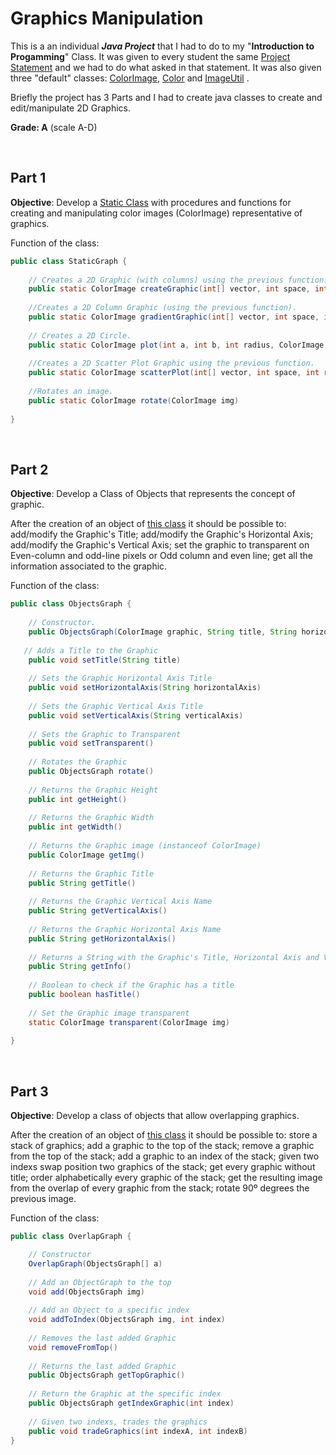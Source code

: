 # Graphics Manipulation

This is a an individual ___Java Project___ that I had to do to my "**Introduction to Progamming**" Class.
It was given to every student the same [Project Statement](https://github.com/henrique-efonseca/College-Projects/blob/master/Graphics%20Manipulation/enunciadoProjeto1920.pdf) and we had to do what asked in that statement. It was also given three "default" classes: [ColorImage](https://github.com/henrique-efonseca/College-Projects/blob/master/Graphics%20Manipulation/ColorImage.java), [Color](https://github.com/henrique-efonseca/College-Projects/blob/master/Graphics%20Manipulation/Color.java) and [ImageUtil](https://github.com/henrique-efonseca/College-Projects/blob/master/Graphics%20Manipulation/ImageUtil.java) .


Briefly the project has 3 Parts and I had to create java classes to create and edit/manipulate 2D Graphics.

**Grade: A** (scale A-D)

<br>

## Part 1

**Objective**: Develop a [Static Class](https://github.com/henrique-efonseca/College-Projects/blob/master/Graphics%20Manipulation/StaticGraph.java) with procedures and functions for creating and manipulating color images (ColorImage) representative of graphics.

Function of the class:

```java
public class StaticGraph {
    
    // Creates a 2D Graphic (with columns) using the previous function.
    public static ColorImage createGraphic(int[] vector, int space, int length, Color color) 
    
    //Creates a 2D Column Graphic (using the previous function).
    public static ColorImage gradientGraphic(int[] vector, int space, int length, Color color, int pixels) 
    
    // Creates a 2D Circle.
    public static ColorImage plot(int a, int b, int radius, ColorImage plot, Color colour) 
   
    //Creates a 2D Scatter Plot Graphic using the previous function.
    public static ColorImage scatterPlot(int[] vector, int space, int radius, Color color) 
    
    //Rotates an image.
    public static ColorImage rotate(ColorImage img) 
    
}
```

<br>

## Part 2

**Objective**: Develop a Class of Objects that represents the concept of graphic.

After the creation of an object of [this class](https://github.com/henrique-efonseca/College-Projects/blob/master/Graphics%20Manipulation/ObjectsGraph.java) it should be possible to: add/modify the Graphic's Title; add/modify the Graphic's Horizontal Axis; add/modify the Graphic's Vertical Axis; set the graphic to transparent on Even-column and odd-line pixels or Odd column and even line; get all the information associated to the graphic.

Function of the class:

```java
public class ObjectsGraph {
    
    // Constructor.
    public ObjectsGraph(ColorImage graphic, String title, String horizontalAxis, String verticalAxi) 
    
   // Adds a Title to the Graphic
    public void setTitle(String title)
    
    // Sets the Graphic Horizontal Axis Title
    public void setHorizontalAxis(String horizontalAxis) 
    
    // Sets the Graphic Vertical Axis Title
    public void setVerticalAxis(String verticalAxis) 
    
    // Sets the Graphic to Transparent
    public void setTransparent() 
    
    // Rotates the Graphic
    public ObjectsGraph rotate() 
    
    // Returns the Graphic Height
    public int getHeight() 
    
    // Returns the Graphic Width
    public int getWidth() 
    
    // Returns the Graphic image (instanceof ColorImage)
    public ColorImage getImg() 
    
    // Returns the Graphic Title
    public String getTitle() 
    
    // Returns the Graphic Vertical Axis Name
    public String getVerticalAxis() 
    
    // Returns the Graphic Horizontal Axis Name
    public String getHorizontalAxis() 
    
    // Returns a String with the Graphic's Title, Horizontal Axis and Vertical Axis
    public String getInfo() 
    
    // Boolean to check if the Graphic has a title
    public boolean hasTitle() 
    
    // Set the Graphic image transparent
    static ColorImage transparent(ColorImage img) 
    
}
```
<br>

## Part 3

**Objective**: Develop a class of objects that allow overlapping graphics.

After the creation of an object of [this class](https://github.com/henrique-efonseca/College-Projects/blob/master/Graphics%20Manipulation/OverlapGraph.java) it should be possible to: store a stack of graphics; add a graphic to the top of the stack; remove a graphic from the top of the stack; add a graphic to an index of the stack; given two indexs swap position two graphics of the stack; get every graphic without title; order alphabetically every graphic of the stack; get the resulting image from the overlap of every graphic from the stack; rotate 90º degrees the previous image.

Function of the class:

```java
public class OverlapGraph {

    // Constructor
    OverlapGraph(ObjectsGraph[] a) 
    
    // Add an ObjectGraph to the top 
    void add(ObjectsGraph img) 
    
    // Add an Object to a specific index
    void addToIndex(ObjectsGraph img, int index) 
    
    // Removes the last added Graphic 
    void removeFromTop() 
    
    // Returns the last added Graphic
    public ObjectsGraph getTopGraphic() 
    
    // Return the Graphic at the specific index
    public ObjectsGraph getIndexGraphic(int index) 
    
    // Given two indexs, trades the graphics
    public void tradeGraphics(int indexA, int indexB) 
}
```







